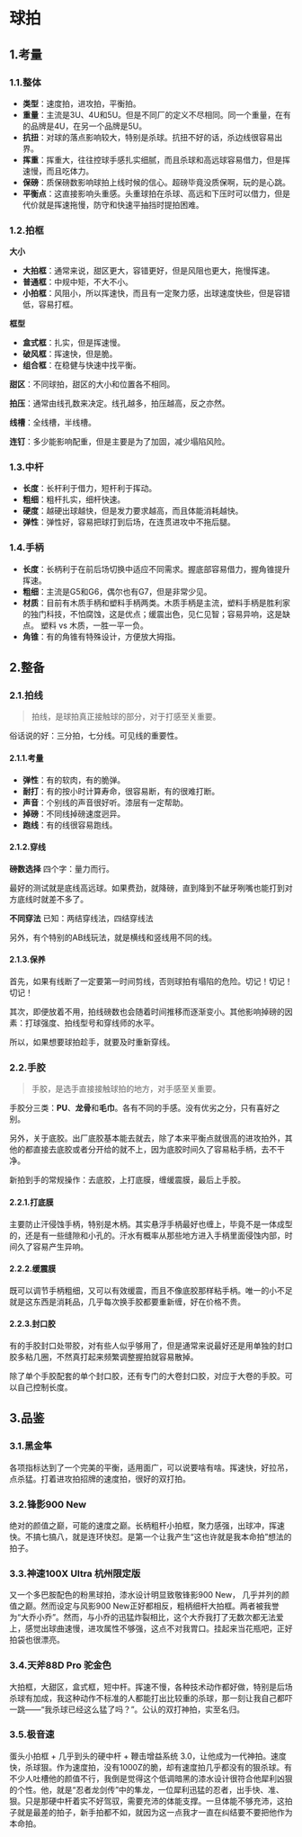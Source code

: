 # 球拍
## 1.考量
### 1.1.整体
- **类型**：速度拍，进攻拍，平衡拍。
- **重量**：主流是3U、4U和5U。但是不同厂的定义不尽相同。同一个重量，在有的品牌是4U，在另一个品牌是5U。
- **抗扭**：对球的落点影响较大，特别是杀球。抗扭不好的话，杀边线很容易出界。
- **挥重**：挥重大，往往控球手感扎实细腻，而且杀球和高远球容易借力，但是挥速慢，而且吃体力。
- **保磅**：质保磅数影响球拍上线时候的信心。超磅毕竟没质保啊，玩的是心跳。
- **平衡点**：这直接影响头重感。头重球拍在杀球、高远和下压时可以借力，但是代价就是挥速拖慢，防守和快速平抽挡时提拍困难。

### 1.2.拍框
 **大小**
- **大拍框**：通常来说，甜区更大，容错更好，但是风阻也更大，拖慢挥速。
- **普通框**：中规中矩，不大不小。
- **小拍框**：风阻小，所以挥速快，而且有一定聚力感，出球速度快些，但是容错低，容易打框。

**框型**
- **盒式框**：扎实，但是挥速慢。
- **破风框**：挥速快，但是脆。
- **组合框**：在稳健与快速中找平衡。

**甜区**：不同球拍，甜区的大小和位置各不相同。

**拍压**：通常由线孔数来决定。线孔越多，拍压越高，反之亦然。

**线槽**：全线槽，半线槽。

**连钉**：多少能影响配重，但是主要是为了加固，减少塌陷风险。

### 1.3.中杆
- **长度**：长杆利于借力，短杆利于挥动。
- **粗细**：粗杆扎实，细杆快速。
- **硬度**：越硬出球越快，但是发力要求越高，而且体能消耗越快。
- **弹性**：弹性好，容易把球打到后场，在连贯进攻中不拖后腿。

### 1.4.手柄
- **长度**：长柄利于在前后场切换中适应不同需求。握底部容易借力，握角锥提升挥速。
- **粗细**：主流是G5和G6，偶尔也有G7，但是非常少见。
- **材质**：目前有木质手柄和塑料手柄两类。木质手柄是主流，塑料手柄是胜利家的独门科技，不怕腐蚀，这是优点；缓震出色，见仁见智；容易异响，这是缺点。 塑料 vs 木质，一胜一平一负。
- **角锥**：有的角锥有特殊设计，方便放大拇指。

## 2.整备
### 2.1.拍线
> 拍线，是球拍真正接触球的部分，对于打感至关重要。

俗话说的好：三分拍，七分线。可见线的重要性。

#### 2.1.1.考量
- **弹性**：有的软肉，有的脆弹。
- **耐打**：有的按小时计算寿命，很容易断，有的很难打断。
- **声音**：个别线的声音很好听。漆层有一定帮助。
- **掉磅**：不同线掉磅速度迥异。
- **跑线**：有的线很容易跑线。

#### 2.1.2.穿线
**磅数选择**
四个字：量力而行。

最好的测试就是底线高远球。如果费劲，就降磅，直到降到不龇牙咧嘴也能打到对方底线时就差不多了。

**不同穿法**
已知：两结穿线法，四结穿线法

另外，有个特别的AB线玩法，就是横线和竖线用不同的线。

#### 2.1.3.保养
首先，如果有线断了一定要第一时间剪线，否则球拍有塌陷的危险。切记！切记！切记！

其次，即便放着不用，拍线磅数也会随着时间推移而逐渐变小。其他影响掉磅的因素：打球强度、拍线型号和穿线师的水平。

所以，如果想要球拍趁手，就要及时重新穿线。

### 2.2.手胶
> 手胶，是选手直接接触球拍的地方，对手感至关重要。

手胶分三类：**PU**、**龙骨**和**毛巾**。各有不同的手感。没有优劣之分，只有喜好之别。

另外，关于底胶。出厂底胶基本能去就去，除了本来平衡点就很高的进攻拍外，其他的都直接去底胶或者分开给的就不上，因为底胶时间久了容易粘手柄，去不干净。

新拍到手的常规操作：去底胶，上打底膜，缠缓震膜，最后上手胶。

#### 2.2.1.打底膜
主要防止汗侵蚀手柄，特别是木柄。其实悬浮手柄最好也缠上，毕竟不是一体成型的，还是有一些缝隙和小孔的。汗水有概率从那些地方进入手柄里面侵蚀内部，时间久了容易产生异响。

#### 2.2.2.缓震膜
既可以调节手柄粗细，又可以有效缓震，而且不像底胶那样粘手柄。唯一的小不足就是这东西是消耗品，几乎每次换手胶都要重新缠，好在价格不贵。

#### 2.2.3.封口胶
有的手胶封口处带胶，对有些人似乎够用了，但是通常来说最好还是用单独的封口胶多粘几圈，不然真打起来频繁调整握拍就容易散掉。

除了单个手胶配套的单个封口胶，还有专门的大卷封口胶，对应于大卷的手胶。可以自己控制长度。

## 3.品鉴
### 3.1.黑金隼
各项指标达到了一个完美的平衡，适用面广，可以说要啥有啥。挥速快，好拉吊，点杀猛。打着进攻拍招牌的速度拍，很好的双打拍。

### 3.2.锋影900 New
绝对的颜值之巅，可能的速度之巅。长柄粗杆小拍框，聚力感强，出球冲，挥速快。不搞七搞八，就是连环快怼。是第一个让我产生“这也许就是我本命拍”想法的拍子。

### 3.3.神速100X Ultra 杭州限定版
又一个多巴胺配色的粉黑球拍，漆水设计明显致敬锋影900 New， 几乎并列的颜值之巅。然而设定与风影900 New正好都相反，粗柄细杆大拍框。两者被我誉为“大乔小乔”。然而，与小乔的迅猛炸裂相比，这个大乔我打了无数次都无法爱上，感觉出球曲速慢，进攻属性不够强，这点不对我胃口。挂起来当花瓶吧，正好拍袋也很漂亮。

### 3.4.天斧88D Pro 驼金色
大拍框，大甜区，盒式框，短中杆。挥速不慢，各种技术动作都好做，特别是后场杀球有加成，我这种动作不标准的人都能打出比较重的杀球，那一刻让我自己都吓一跳——“我杀球已经这么猛了吗？”。公认的双打神拍，实至名归。

### 3.5.极音速
 蛋头小拍框 + 几乎到头的硬中杆 + 鞭击增益系统 3.0，让他成为一代神拍。速度快，杀球狠。作为速度拍，没有1000Z的脆，却有速度拍几乎都没有的狠杀球。有不少人吐槽他的颜值不行，我倒是觉得这个低调暗黑的漆水设计很符合他犀利凶狠的个性。他，就是“忍者龙剑传”中的隼龙，一位犀利迅猛的忍者，出手快、准、狠。只是那硬中杆着实不好驾驭，需要充沛的体能支撑。一旦体能不够充沛，这拍子就是最差的拍子，新手拍都不如，就因为这一点我才一直在纠结要不要把他作为本命拍。